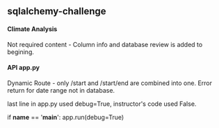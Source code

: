 ## sqlalchemy-challenge

#### Climate Analysis
Not required content - Column info and database review is added to begining.

#### API app.py
Dynamic Route - only /start and /start/end are combined into one. Error return for date range not in database.

last line in app.py used debug=True, instructor's code used False.

if __name__ == '__main__':
    app.run(debug=True)
